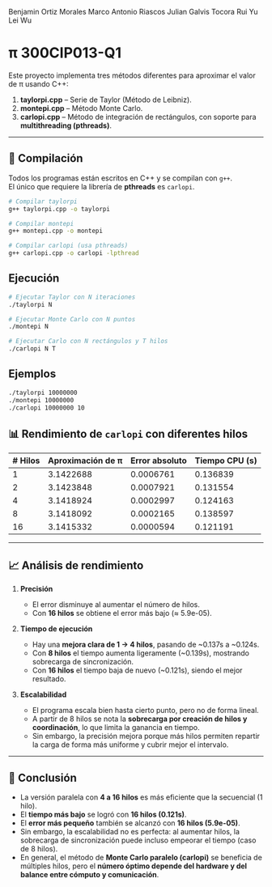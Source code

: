 Benjamin Ortiz Morales
Marco Antonio Riascos
Julian Galvis Tocora
Rui Yu Lei Wu

# π 300CIP013-Q1

Este proyecto implementa tres métodos diferentes para aproximar el valor de π usando C++:

1. **taylorpi.cpp** – Serie de Taylor (Método de Leibniz).
2. **montepi.cpp** – Método Monte Carlo.
3. **carlopi.cpp** – Método de integración de rectángulos, con soporte para **multithreading (pthreads)**.

---

## 🚀 Compilación

Todos los programas están escritos en C++ y se compilan con `g++`.  
El único que requiere la librería de **pthreads** es `carlopi`.

```bash
# Compilar taylorpi
g++ taylorpi.cpp -o taylorpi

# Compilar montepi
g++ montepi.cpp -o montepi

# Compilar carlopi (usa pthreads)
g++ carlopi.cpp -o carlopi -lpthread
```
## Ejecución
```bash
# Ejecutar Taylor con N iteraciones
./taylorpi N

# Ejecutar Monte Carlo con N puntos
./montepi N

# Ejecutar Carlo con N rectángulos y T hilos
./carlopi N T
```
## Ejemplos
```bash
./taylorpi 10000000
./montepi 10000000
./carlopi 10000000 10
```
## 📊 Rendimiento de `carlopi` con diferentes hilos

| # Hilos | Aproximación de π | Error absoluto | Tiempo CPU (s) |
|---------|------------------|----------------|----------------|
| 1       | 3.1422688        | 0.0006761      | 0.136839       |
| 2       | 3.1423848        | 0.0007921      | 0.131554       |
| 4       | 3.1418924        | 0.0002997      | 0.124163       |
| 8       | 3.1418092        | 0.0002165      | 0.138597       |
| 16      | 3.1415332        | 0.0000594      | 0.121191       |

---

## 📈 Análisis de rendimiento

1. **Precisión**  
   - El error disminuye al aumentar el número de hilos.  
   - Con **16 hilos** se obtiene el error más bajo (≈ 5.9e-05).  

2. **Tiempo de ejecución**  
   - Hay una **mejora clara de 1 → 4 hilos**, pasando de ~0.137s a ~0.124s.  
   - Con **8 hilos** el tiempo aumenta ligeramente (~0.139s), mostrando sobrecarga de sincronización.  
   - Con **16 hilos** el tiempo baja de nuevo (~0.121s), siendo el mejor resultado.  

3. **Escalabilidad**  
   - El programa escala bien hasta cierto punto, pero no de forma lineal.  
   - A partir de 8 hilos se nota la **sobrecarga por creación de hilos y coordinación**, lo que limita la ganancia en tiempo.  
   - Sin embargo, la precisión mejora porque más hilos permiten repartir la carga de forma más uniforme y cubrir mejor el intervalo.  

---

## 📝 Conclusión

- La versión paralela con **4 a 16 hilos** es más eficiente que la secuencial (1 hilo).  
- El **tiempo más bajo** se logró con **16 hilos (0.121s)**.  
- El **error más pequeño** también se alcanzó con **16 hilos (5.9e-05)**.  
- Sin embargo, la escalabilidad no es perfecta: al aumentar hilos, la sobrecarga de sincronización puede incluso empeorar el tiempo (caso de 8 hilos).  
- En general, el método de **Monte Carlo paralelo (carlopi)** se beneficia de múltiples hilos, pero el **número óptimo depende del hardware y del balance entre cómputo y comunicación**.  


